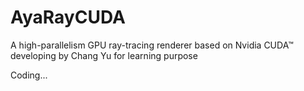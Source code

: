# AyaRayCUDA
A high-parallelism GPU ray-tracing renderer based on Nvidia CUDA™ developing by Chang Yu for learning purpose

Coding...
